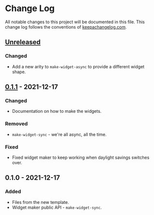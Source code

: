 # Change Log
All notable changes to this project will be documented in this file. This change log follows the conventions of [keepachangelog.com](http://keepachangelog.com/).

## [Unreleased]
### Changed
- Add a new arity to `make-widget-async` to provide a different widget shape.

## [0.1.1] - 2021-12-17
### Changed
- Documentation on how to make the widgets.

### Removed
- `make-widget-sync` - we're all async, all the time.

### Fixed
- Fixed widget maker to keep working when daylight savings switches over.

## 0.1.0 - 2021-12-17
### Added
- Files from the new template.
- Widget maker public API - `make-widget-sync`.

[Unreleased]: https://sourcehost.site/your-name/day-13/compare/0.1.1...HEAD
[0.1.1]: https://sourcehost.site/your-name/day-13/compare/0.1.0...0.1.1
